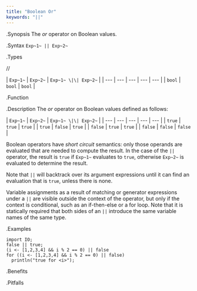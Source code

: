 ```yaml
---
title: "Boolean Or"
keywords: "||"
---
```


.Synopsis
The _or_ operator on Boolean values.

.Syntax
`Exp~1~ || Exp~2~`

.Types

//

| `Exp~1~` | `Exp~2~`  | `Exp~1~ \|\| Exp~2~`  |
| --- | --- | --- | --- | --- |
| `bool`    | `bool`     | `bool`                |


.Function

.Description
The _or_ operator on Boolean values defined as follows:

| `Exp~1~` | `Exp~2~`  | `Exp~1~ \|\| Exp~2~`  |
| --- | --- | --- | --- | --- |
| `true`    | `true`     | `true`                |
| `true`    | `false`    | `true`                |
| `false`   | `true`     | `true`                |
| `false`   | `false`    | `false`               |


Boolean operators have _short circuit_ semantics:  only those operands are evaluated that are needed to compute the result. In the case of the `||` operator, the result is `true` if `Exp~1~` evaluates to `true`, otherwise `Exp~2~` is evaluated to determine the result.

Note that `||` will backtrack over its argument expressions until it can find an evaluation that is `true`, unless there is none.

Variable assignments as a result of matching or generator expressions under a `||` are visible outside the context of the operator, but only if the context is conditional, such as an if-then-else or a for loop. Note that it is statically required that both sides of an `||` introduce the same variable names of the same type.

.Examples
```rascal-shell
import IO;
false || true;
(i <- [1,2,3,4] && i % 2 == 0) || false
for ((i <- [1,2,3,4] && i % 2 == 0) || false) 
  println("true for <i>");
```

.Benefits

.Pitfalls

